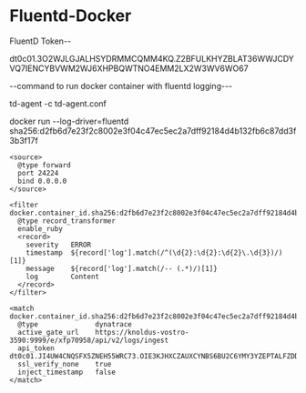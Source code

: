 # Fluentd-Docker


FluentD Token--

dt0c01.3O2WJLGJALHSYDRMMCQMM4KQ.Z2BFULKHYZBLAT36WWJCDYVQ7IENCYBVWM2WJ6XHPBQWTNO4EMM2LX2W3WV6WO67


--command to run docker container with fluentd logging---

td-agent -c td-agent.conf

docker run --log-driver=fluentd sha256:d2fb6d7e23f2c8002e3f04c47ec5ec2a7dff92184d4b132fb6c87dd3f3b3f17f


```
<source>
  @type forward
  port 24224
  bind 0.0.0.0
</source>

<filter docker.container_id.sha256:d2fb6d7e23f2c8002e3f04c47ec5ec2a7dff92184d4b132fb6c87dd3f3b3f17f>
  @type record_transformer
  enable_ruby
  <record>
    severity   ERROR
    timestamp  ${record['log'].match(/^(\d{2}:\d{2}:\d{2}\.\d{3})/)[1]}
    message    ${record['log'].match(/-- (.*)/)[1]}
    log        Content
  </record>
</filter>

<match docker.container_id.sha256:d2fb6d7e23f2c8002e3f04c47ec5ec2a7dff92184d4b132fb6c87dd3f3b3f17f>
  @type              dynatrace
  active_gate_url    https://knoldus-vostro-3590:9999/e/xfp70958/api/v2/logs/ingest
  api_token          dt0c01.JI4UW4CNQSFX5ZNEH55WRC73.OIE3KJHXCZAUXCYNBS6BU2C6YMY3YZEPTALFZDDF4COJL4TUIQXF5PTOXLMTJJLX
  ssl_verify_none    true
  inject_timestamp   false
</match>
```
